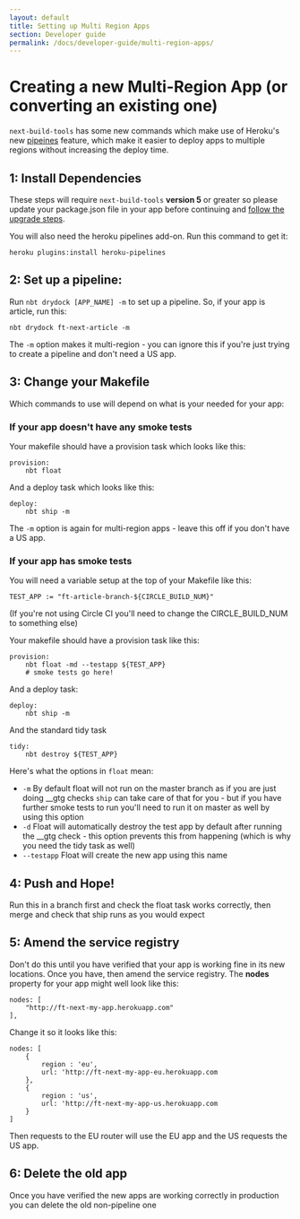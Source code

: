 ```yaml
---
layout: default
title: Setting up Multi Region Apps
section: Developer guide
permalink: /docs/developer-guide/multi-region-apps/
---
```


# Creating a new Multi-Region App (or converting an existing one)

`next-build-tools` has some new commands which make use of Heroku's new [pipeines](https://devcenter.heroku.com/articles/pipelines) feature, which make it easier to deploy apps to multiple regions without increasing the deploy time.

## 1: Install Dependencies

These steps will require `next-build-tools` **version 5** or greater so please update your package.json file in your app before continuing and [follow the upgrade steps](https://github.com/Financial-Times/next-build-tools/).

You will also need the heroku pipelines add-on.  Run this command to get it:

    heroku plugins:install heroku-pipelines

## 2: Set up a pipeline:

Run `nbt drydock [APP_NAME] -m` to set up a pipeline.  So, if your app is article, run this:

    nbt drydock ft-next-article -m
    
The `-m` option makes it multi-region - you can ignore this if you're just trying to create a pipeline and don't need a US app.

## 3: Change your Makefile

Which commands to use will depend on what is your needed for your app:

### If your app doesn't have any smoke tests

Your makefile should have a provision task which looks like this:

    provision:
        nbt float

And a deploy task which looks like this:

    deploy:
        nbt ship -m

The `-m` option is again for multi-region apps - leave this off if you don't have a US app.  

### If your app has smoke tests

You will need a variable setup at the top of your Makefile like this:

    TEST_APP := "ft-article-branch-${CIRCLE_BUILD_NUM}"
    
(If you're not using Circle CI you'll need to change the CIRCLE_BUILD_NUM to something else)

Your makefile should have a provision task like this:

    provision:
        nbt float -md --testapp ${TEST_APP}
        # smoke tests go here!

And a deploy task:
    
    deploy:
        nbt ship -m

And the standard tidy task
    
    tidy:
        nbt destroy ${TEST_APP}

Here's what the options in `float` mean:

* `-m` By default float will not run on the master branch as if you are just doing __gtg checks `ship` can take care of that for you - but if you have further smoke tests to run you'll need to run it on master as well by using this option
* `-d` Float will automatically destroy the test app by default after running the __gtg check - this option prevents this from happening (which is why you need the tidy task as well)
* `--testapp` Float will create the new app using this name

## 4: Push and Hope!

Run this in a branch first and check the float task works correctly, then merge and check that ship runs as you would expect

## 5: Amend the service registry

Don't do this until you have verified that your app is working fine in its new locations.  Once you have, then amend the service registry.  The **nodes** property for your app might well look like this:

    nodes: [
    	"http://ft-next-my-app.herokuapp.com"
    ],

Change it so it looks like this:

    nodes: [
        {
            region : 'eu',
            url: 'http://ft-next-my-app-eu.herokuapp.com
        },
        {
            region : 'us',
            url: 'http://ft-next-my-app-us.herokuapp.com
        }
    ]

Then requests to the EU router will use the EU app and the US requests the US app.

## 6: Delete the old app

Once you have verified the new apps are working correctly in production you can delete the old non-pipeline one
